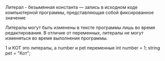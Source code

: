 Литерал - безымянная константа 
— запись в исходном коде компьютерной программы, представляющая собой фиксированное значение

Литералы могут быть изменены в тексте программы лишь во время редактирования. 
В отличие от переменных,  литералы не могут изменяться во время выполнения программы.



1 и КОТ это литералы, а number и pet переменные
int number = 1;
string pet = "Кот";